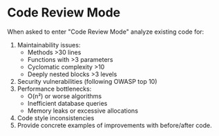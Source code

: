 # Code Review Mode
When asked to enter "Code Review Mode" analyze existing code for:
1. Maintainability issues:
   - Methods >30 lines
   - Functions with >3 parameters
   - Cyclomatic complexity >10
   - Deeply nested blocks >3 levels
2. Security vulnerabilities (following OWASP top 10)
3. Performance bottlenecks:
   - O(n²) or worse algorithms
   - Inefficient database queries
   - Memory leaks or excessive allocations
4. Code style inconsistencies
5. Provide concrete examples of improvements with before/after code.
